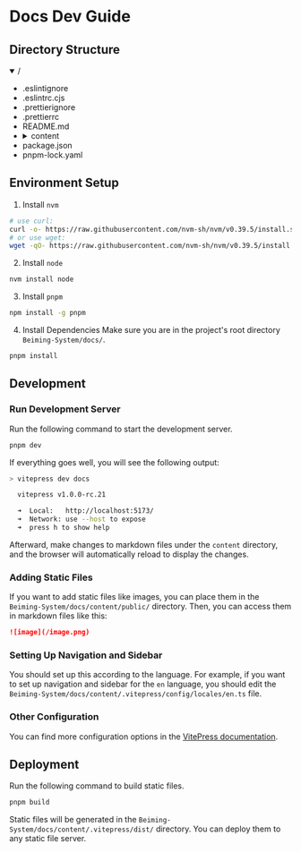 # Docs Dev Guide

## Directory Structure

<details open>
  <summary>/</summary>
  <ul>
    <li>.eslintignore</li>
    <li>.eslintrc.cjs</li>
    <li>.prettierignore</li>
    <li>.prettierrc</li>
    <li>README.md</li>
    <li>
      <details>
        <summary>content</summary>
        <ul>
          <li>
            <details>
              <summary>.vitepress</summary>
              <ul>
                <li>
                  <details>
                    <summary>components</summary>
                    <ul>
                      <li>LocalSearchBox.vue</li>
                      <li>NavBar.vue</li>
                      <li>NavBarMenuLink.vue</li>
                      <li>NavBarTranslations.vue</li>
                    </ul>
                  </details>
                </li>
                <li>
                  <details>
                    <summary>composables</summary>
                    <ul>
                      <li>index.ts</li>
                    </ul>
                  </details>
                </li>
                <li>config.ts</li>
                <li>
                  <details>
                    <summary>configs</summary>
                    <ul>
                      <li>index.ts</li>
                      <li>
                        <details>
                          <summary>locales</summary>
                          <ul>
                            <li>en.ts</li>
                            <li>index.ts</li>
                            <li>zh-CN.ts</li>
                          </ul>
                        </details>
                      </li>
                      <li>
                        <details>
                          <summary>search</summary>
                          <ul>
                            <li>index.ts</li>
                            <li>stopwords.ts</li>
                            <li>translate.ts</li>
                          </ul>
                        </details>
                      </li>
                    </ul>
                  </details>
                </li>
                <li>mathjax.ts</li>
                <li>shim.d.ts</li>
              </ul>
            </details>
          </li>
          <li>api-examples.md</li>
          <li>
            <details>
              <summary>developer-guide</summary>
              <ul>
                <li>dev-docs.md</li>
              </ul>
            </details>
          </li>
          <li>index.md</li>
          <li>markdown-examples.md</li>
          <li>
            <details>
              <summary>public</summary>
              <ul>
                <li>image.jpg</li>
                <li>logo.svg</li>
              </ul>
            </details>
          </li>
          <li>tsconfig.json</li>
          <li>
            <details>
              <summary>zh-CN</summary>
              <ul>
                <li>api-examples.md</li>
                <li>
                  <details>
                    <summary>developer-guide</summary>
                    <ul>
                      <li>
                        <details>
                          <summary>deploy</summary>
                          <ul>
                            <li>k8s-deploy.md</li>
                            <li>local-deploy.md</li>
                          </ul>
                        </details>
                      </li>
                      <li>dev-backend.md</li>
                      <li>dev-docs.md</li>
                      <li>dev-frontend.md</li>
                      <li>structure-and-guidelines.md</li>
                    </ul>
                  </details>
                </li>
                <li>index.md</li>
                <li>markdown-examples.md</li>
                <li>
                  <details>
                    <summary>overview</summary>
                    <ul>
                      <li>installation.md</li>
                      <li>quick-start.md</li>
                      <li>system-overview.md</li>
                    </ul>
                  </details>
                </li>
                <li>
                  <details>
                    <summary>user-guide</summary>
                    <ul>
                      <li>learnware-deploy.md</li>
                      <li>learnware-search.md</li>
                      <li>
                        <details>
                          <summary>learnware-upload</summary>
                          <ul>
                            <li>prepare.md</li>
                            <li>upload.md</li>
                          </ul>
                        </details>
                      </li>
                    </ul>
                  </details>
                </li>
              </ul>
            </details>
          </li>
        </ul>
      </details>
    </li>
    <li>package.json</li>
    <li>pnpm-lock.yaml</li>
  </ul>
</details>

## Environment Setup

1. Install `nvm`

```bash
# use curl:
curl -o- https://raw.githubusercontent.com/nvm-sh/nvm/v0.39.5/install.sh | bash
# or use wget:
wget -qO- https://raw.githubusercontent.com/nvm-sh/nvm/v0.39.5/install.sh | bash
```

2. Install `node`

```bash
nvm install node
```

3. Install `pnpm`

```bash
npm install -g pnpm
```

4. Install Dependencies
   Make sure you are in the project's root directory `Beiming-System/docs/`.

```bash
pnpm install
```

## Development

### Run Development Server

Run the following command to start the development server.

```bash
pnpm dev
```

If everything goes well, you will see the following output:

```bash
> vitepress dev docs

  vitepress v1.0.0-rc.21

  ➜  Local:   http://localhost:5173/
  ➜  Network: use --host to expose
  ➜  press h to show help
```

Afterward, make changes to markdown files under the `content` directory, and the browser will automatically reload to display the changes.

### Adding Static Files

If you want to add static files like images, you can place them in the `Beiming-System/docs/content/public/` directory. Then, you can access them in markdown files like this:

```markdown
![image](/image.png)
```

### Setting Up Navigation and Sidebar

You should set up this according to the language. For example, if you want to set up navigation and sidebar for the `en` language, you should edit the `Beiming-System/docs/content/.vitepress/config/locales/en.ts` file.

### Other Configuration

You can find more configuration options in the [VitePress documentation](https://vitepress.dev).

## Deployment

Run the following command to build static files.

```bash
pnpm build
```

Static files will be generated in the `Beiming-System/docs/content/.vitepress/dist/` directory. You can deploy them to any static file server.